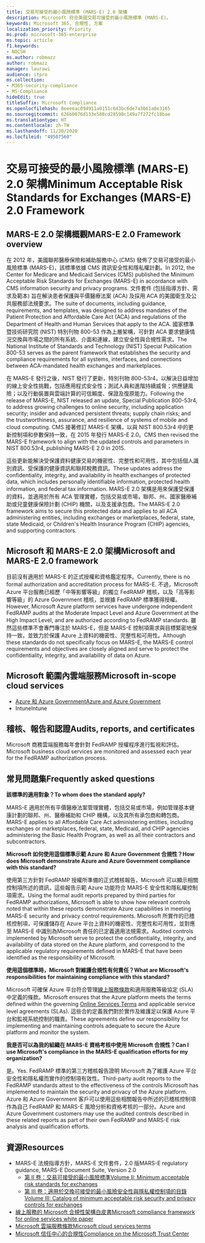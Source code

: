 ```yaml
---
title: 交易可接受的最小風險標準 (MARS-E) 2.0 架構
description: Microsoft 符合美國交易可接受的最小風險標準 (MARS-E)。
keywords: Microsoft 365, 合規性, 方案
localization_priority: Priority
ms.prod: microsoft-365-enterprise
ms.topic: article
f1.keywords:
- NOCSH
ms.author: robmazz
author: robmazz
manager: laurawi
audience: itpro
ms.collection:
- M365-security-compliance
- MS-Compliance
hideEdit: true
titleSuffix: Microsoft Compliance
ms.openlocfilehash: 8eeeeac094911a0151c643bc6de7a3661a0e3165
ms.sourcegitcommit: 626b0076d133e588cd28598c149a7f272fc18bae
ms.translationtype: HT
ms.contentlocale: zh-TW
ms.lasthandoff: 11/30/2020
ms.locfileid: "49507560"
---
```

# <a name="minimum-acceptable-risk-standards-for-exchanges-mars-e-20-framework"></a><span data-ttu-id="da238-104">交易可接受的最小風險標準 (MARS-E) 2.0 架構</span><span class="sxs-lookup"><span data-stu-id="da238-104">Minimum Acceptable Risk Standards for Exchanges (MARS-E) 2.0 Framework</span></span>

## <a name="mars-e-20-framework-overview"></a><span data-ttu-id="da238-105">MARS-E 2.0 架構概觀</span><span class="sxs-lookup"><span data-stu-id="da238-105">MARS-E 2.0 Framework overview</span></span>

<span data-ttu-id="da238-106">在 2012 年，美國聯邦醫療保險和補助服務中心 (CMS) 發佈了交易可接受的最小風險標準 (MARS-E)，該標準依據 CMS 資訊安全性和隱私權計劃。</span><span class="sxs-lookup"><span data-stu-id="da238-106">In 2012, the Center for Medicare and Medicaid Services (CMS) published the Minimum Acceptable Risk Standards for Exchanges (MARS-E) in accordance with CMS information security and privacy programs.</span></span> <span data-ttu-id="da238-107">文件套件 (包括指導方針、需求及範本) 旨在解決患者保護與平價醫療法案 (ACA) 及採用 ACA 的美國衛生及公共服務部法規要求。</span><span class="sxs-lookup"><span data-stu-id="da238-107">The suite of documents, including guidance, requirements, and templates, was designed to address mandates of the Patient Protection and Affordable Care Act (ACA) and regulations of the Department of Health and Human Services that apply to the ACA.</span></span> <span data-ttu-id="da238-108">國家標準暨技術研究院 (NIST) 特別刊物 800-53 作為上層架構，可針對 ACA 要求健康情況交換與市場之間的所有系統、介面和連線，建立安全性與合規性需求。</span><span class="sxs-lookup"><span data-stu-id="da238-108">The National Institute of Standards and Technology (NIST) Special Publication 800-53 serves as the parent framework that establishes the security and compliance requirements for all systems, interfaces, and connections between ACA-mandated health exchanges and marketplaces.</span></span>

<span data-ttu-id="da238-109">在 MARS-E 發行之後，NIST 發行了更新，特別刊物 800-53r4，以解決日益增加的線上安全性挑戰，包括應用程式安全性；測試人員和進階持續威脅；供應鏈風險；以及行動裝置與雲端計算的可信賴度、保證及復原能力。</span><span class="sxs-lookup"><span data-stu-id="da238-109">Following the release of MARS-E, NIST released an update, Special Publication 800-53r4, to address growing challenges to online security, including application security; insider and advanced persistent threats; supply chain risks; and the trustworthiness, assurance, and resilience of systems of mobile and cloud computing.</span></span> <span data-ttu-id="da238-110">CMS 接著修訂 MARS-E 架構，以與 NIST 800.53r4 中的更新控制項和參數保持一致，在 2015 年發行 MARS-E 2.0。</span><span class="sxs-lookup"><span data-stu-id="da238-110">CMS then revised the MARS-E framework to align with the updated controls and parameters in NIST 800.53r4, publishing MARS-E 2.0 in 2015.</span></span>

<span data-ttu-id="da238-111">這些更新能解決受保護資料健康交易的機密性、完整性和可用性，其中包括個人識別資訊、受保護的健康資訊和聯邦稅務資訊。</span><span class="sxs-lookup"><span data-stu-id="da238-111">These updates address the confidentiality, integrity, and availability in health exchanges of protected data, which includes personally identifiable information, protected health information, and federal tax information.</span></span> <span data-ttu-id="da238-112">MARS-E 2.0 架構是用來保護受保護的資料，並適用於所有 ACA 管理實體，包括交易或市場，聯邦、州、國家醫療補助或兒童健康保險計劃 (CHIP) 機關，以及支援承包商。</span><span class="sxs-lookup"><span data-stu-id="da238-112">The MARS-E 2.0 framework aims to secure this protected data and applies to all ACA administering entities, including exchanges or marketplaces, federal, state, state Medicaid, or Children's Health Insurance Program (CHIP) agencies, and supporting contractors.</span></span>

## <a name="microsoft-and-mars-e-20-framework"></a><span data-ttu-id="da238-113">Microsoft 和 MARS-E 2.0 架構</span><span class="sxs-lookup"><span data-stu-id="da238-113">Microsoft and MARS-E 2.0 framework</span></span>

<span data-ttu-id="da238-114">目前沒有適用於 MARS-E 的正式授權和資格鑑定程序。</span><span class="sxs-lookup"><span data-stu-id="da238-114">Currently, there is no formal authorization and accreditation process for MARS-E.</span></span> <span data-ttu-id="da238-115">不過，Microsoft Azure 平台服務已經歷「中等影響等級」的獨立 FedRAMP 稽核，以及「高等影響等級」的 Azure Government 稽核，並根據 FedRAMP 標準獲得授權。</span><span class="sxs-lookup"><span data-stu-id="da238-115">However, Microsoft Azure platform services have undergone independent FedRAMP audits at the Moderate Impact Level and Azure Government at the High Impact Level, and are authorized according to FedRAMP standards.</span></span> <span data-ttu-id="da238-116">雖然這些標準不會專門專注於 MARS-E，但是 MARS-E 控制項需求與目標緊密地保持一致，並致力於保護 Azure 上資料的機密性、完整性和可用性。</span><span class="sxs-lookup"><span data-stu-id="da238-116">Although these standards do not specifically focus on MARS-E, the MARS-E control requirements and objectives are closely aligned and serve to protect the confidentiality, integrity, and availability of data on Azure.</span></span>

## <a name="microsoft-in-scope-cloud-services"></a><span data-ttu-id="da238-117">Microsoft 範圍內雲端服務</span><span class="sxs-lookup"><span data-stu-id="da238-117">Microsoft in-scope cloud services</span></span>

- [<span data-ttu-id="da238-118">Azure 和 Azure Government</span><span class="sxs-lookup"><span data-stu-id="da238-118">Azure and Azure Government</span></span>](https://aka.ms/AzureCompliance)
- <span data-ttu-id="da238-119">Intune</span><span class="sxs-lookup"><span data-stu-id="da238-119">Intune</span></span>

## <a name="audits-reports-and-certificates"></a><span data-ttu-id="da238-120">稽核、報告和認證</span><span class="sxs-lookup"><span data-stu-id="da238-120">Audits, reports, and certificates</span></span>

<span data-ttu-id="da238-121">Microsoft 商務雲端服務每年會針對 FedRAMP 授權程序進行監視和評估。</span><span class="sxs-lookup"><span data-stu-id="da238-121">Microsoft business cloud services are monitored and assessed each year for the FedRAMP authorization process.</span></span>

## <a name="frequently-asked-questions"></a><span data-ttu-id="da238-122">常見問題集</span><span class="sxs-lookup"><span data-stu-id="da238-122">Frequently asked questions</span></span>

<span data-ttu-id="da238-123">**該標準的適用對象？**</span><span class="sxs-lookup"><span data-stu-id="da238-123">**To whom does the standard apply?**</span></span>

<span data-ttu-id="da238-124">MARS-E 適用於所有平價醫療法案管理實體，包括交易或市場，例如管理基本健康計劃的聯邦、州、醫療補助和 CHIP 機構，以及其所有承包商和轉包商。</span><span class="sxs-lookup"><span data-stu-id="da238-124">MARS-E applies to all Affordable Care Act administering entities, including exchanges or marketplaces, federal, state, Medicaid, and CHIP agencies administering the Basic Health Program, as well as all their contractors and subcontractors.</span></span>

<span data-ttu-id="da238-125">**Microsoft 如何使用這個標準示範 Azure 和 Azure Government 合規性？**</span><span class="sxs-lookup"><span data-stu-id="da238-125">**How does Microsoft demonstrate Azure and Azure Government compliance with this standard?**</span></span>

<span data-ttu-id="da238-126">使用第三方針對 FedRAMP 授權所準備的正式稽核報告，Microsoft 可以顯示相關控制項所述的資訊，這些報告示範 Azure 功能符合 MARS-E 安全性和隱私權控制項需求。</span><span class="sxs-lookup"><span data-stu-id="da238-126">Using the formal audit reports prepared by third parties for FedRAMP authorizations, Microsoft is able to show how relevant controls noted that within these reports demonstrate Azure capabilities in meeting MARS-E security and privacy control requirements.</span></span> <span data-ttu-id="da238-127">Microsoft 所實作的已稽核控制項，可保護儲存在 Azure 平台上資料的機密性、完整性和可用性，並對應至 MARS-E 中識別為Microsoft 責任的已定義適用法規需求。</span><span class="sxs-lookup"><span data-stu-id="da238-127">Audited controls implemented by Microsoft serve to protect the confidentiality, integrity, and availability of data stored on the Azure platform, and correspond to the applicable regulatory requirements defined in MARS-E that have been identified as the responsibility of Microsoft.</span></span>

<span data-ttu-id="da238-128">**使用這個標準時，Microsoft 對維護合規性有何責任？**</span><span class="sxs-lookup"><span data-stu-id="da238-128">**What are Microsoft's responsibilities for maintaining compliance with this standard?**</span></span>

<span data-ttu-id="da238-129">Microsoft 可確保 Azure 平台符合管理[線上服務條款](https://www.microsoftvolumelicensing.com/DocumentSearch.aspx?Mode=3&DocumentTypeId=31)和適用服務等級協定 (SLA) 中定義的條款。</span><span class="sxs-lookup"><span data-stu-id="da238-129">Microsoft ensures that the Azure platform meets the terms defined within the governing [Online Services Terms](https://www.microsoftvolumelicensing.com/DocumentSearch.aspx?Mode=3&DocumentTypeId=31) and applicable service level agreements (SLAs).</span></span> <span data-ttu-id="da238-130">這些合約定義我們對於實作及維護足以保護 Azure 平台和監視系統控制的職責。</span><span class="sxs-lookup"><span data-stu-id="da238-130">These agreements define our responsibility for implementing and maintaining controls adequate to secure the Azure platform and monitor the system.</span></span>

<span data-ttu-id="da238-131">**我是否可以為我的組織在 MARS-E 資格考核中使用 Microsoft 合規性？**</span><span class="sxs-lookup"><span data-stu-id="da238-131">**Can I use Microsoft's compliance in the MARS-E qualification efforts for my organization?**</span></span>

<span data-ttu-id="da238-132">是。</span><span class="sxs-lookup"><span data-stu-id="da238-132">Yes.</span></span> <span data-ttu-id="da238-133">FedRAMP 標準的第三方稽核報告證明 Microsoft 為了維護 Azure 平台安全性和隱私權而實作的控制項有效性。</span><span class="sxs-lookup"><span data-stu-id="da238-133">Third-party audit reports to the FedRAMP standards attest to the effectiveness of the controls Microsoft has implemented to maintain the security and privacy of the Azure platform.</span></span> <span data-ttu-id="da238-134">Azure 和 Azure Government 客戶可以使用這些相關報告中所述的已稽核控制項作為自己 FedRAMP 和 MARS-E 風險分析和資格考核的一部分。</span><span class="sxs-lookup"><span data-stu-id="da238-134">Azure and Azure Government customers may use the audited controls described in these related reports as part of their own FedRAMP and MARS-E risk analysis and qualification efforts.</span></span>

## <a name="resources"></a><span data-ttu-id="da238-135">資源</span><span class="sxs-lookup"><span data-stu-id="da238-135">Resources</span></span>

- <span data-ttu-id="da238-136">MARS-E 法規指導方針，MARS-E 文件套件，2.0 版</span><span class="sxs-lookup"><span data-stu-id="da238-136">MARS-E regulatory guidance, MARS-E Document Suite, Version 2.0</span></span>
    - [<span data-ttu-id="da238-137">第 II 卷：交易可接受的最小風險標準</span><span class="sxs-lookup"><span data-stu-id="da238-137">Volume II: Minimum acceptable risk standards for exchanges</span></span>](https://www.cms.gov/CCIIO/Resources/Regulations-and-Guidance/Downloads/2-MARS-E-v2-0-Minimum-Acceptable-Risk-Standards-for-Exchanges-11102015.pdf)
    - [<span data-ttu-id="da238-138">第 III 卷：適用於交換可接受的最小風險安全性與隱私權控制項的目錄</span><span class="sxs-lookup"><span data-stu-id="da238-138">Volume III: Catalog of minimum acceptable risk security and privacy controls for exchanges</span></span>](https://www.cms.gov/CCIIO/Resources/Regulations-and-Guidance/Downloads/3-MARS-E-v2-0-Catalog-of-Security-and-Privacy-Controls-11102015.pdf)
- [<span data-ttu-id="da238-139">線上服務的 Microsoft 合規性架構白皮書</span><span class="sxs-lookup"><span data-stu-id="da238-139">Microsoft compliance framework for online services white paper</span></span>](https://aka.ms/compliance-framework)
- [<span data-ttu-id="da238-140">Microsoft 雲端服務條款</span><span class="sxs-lookup"><span data-stu-id="da238-140">Microsoft cloud services terms</span></span>](https://www.microsoftvolumelicensing.com/DocumentSearch.aspx?Mode=3&DocumentTypeId=31)
- [<span data-ttu-id="da238-141">Microsoft 信任中心的合規性</span><span class="sxs-lookup"><span data-stu-id="da238-141">Compliance on the Microsoft Trust Center</span></span>](https://www.microsoft.com/trust-center/compliance/compliance-overview)
